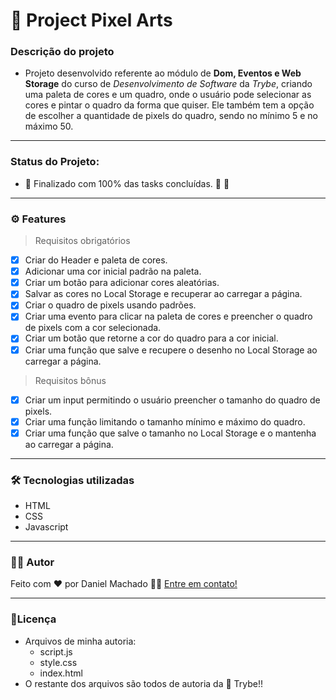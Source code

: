 # 🎨 Project Pixel Arts

### Descrição do projeto
- Projeto desenvolvido referente ao módulo de **Dom, Eventos e Web Storage** do curso de *Desenvolvimento de Software* da *Trybe*, criando uma paleta de cores e um quadro, onde o usuário pode selecionar as cores e pintar o quadro da forma que quiser. Ele também tem a opção de escolher a quantidade de pixels do quadro, sendo no mínimo 5 e no máximo 50.

---
### Status do Projeto:
- 🚧   Finalizado com 100% das tasks concluídas. 🚀 🚧 
---
### ⚙️ Features
> Requisitos obrigatórios
- [x] Criar do Header e paleta de cores.
- [x] Adicionar uma cor inicial padrão na paleta. 
- [x] Criar um botão para adicionar cores aleatórias.
- [x] Salvar as cores no Local Storage e recuperar ao carregar a página.
- [x] Criar o quadro de pixels usando padrões.
- [x] Criar uma evento para clicar na paleta de cores e preencher o quadro de pixels com a cor selecionada.
- [x] Criar um botão que retorne a cor do quadro para a cor inicial.
- [x] Criar uma função que salve e recupere o desenho no Local Storage ao carregar a página.

> Requisitos bônus
- [x] Criar um input permitindo o usuário preencher o tamanho do quadro de pixels.
- [x] Criar uma função limitando o tamanho mínimo e máximo do quadro.
- [x] Criar uma função que salve o tamanho no Local Storage e o mantenha ao carregar a página.
---
### 🛠 Tecnologias utilizadas
- HTML
- CSS
- Javascript
---
### 👷‍♂‍ Autor
Feito com ❤️ por Daniel Machado 👋🏽 [Entre em contato!](https://www.linkedin.com/in/daniel-pinheiro-machado/)

---
### 📝Licença
- Arquivos de minha autoria:
  - script.js
  - style.css
  - index.html
- O restante dos arquivos são todos de autoria da 💚 Trybe!!

